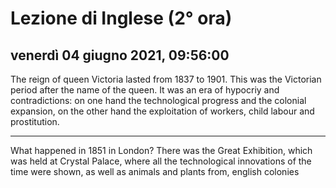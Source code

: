 
# Lezione di Inglese (2° ora)

## venerdì 04 giugno 2021, 09:56:00

The reign of queen Victoria lasted from 1837 to 1901.
This was the Victorian period after the name of the queen.
It was an era of hypocriy and  contradictions: on one hand the technological progress and the colonial expansion, on the other hand the exploitation of workers, child labour and prostitution.

---

What happened in 1851 in London? There was the Great Exhibition, which was held at Crystal Palace, where all the technological innovations of the time were shown, as well as animals and plants from, english colonies
<!--stackedit_data:
eyJoaXN0b3J5IjpbLTQ1NjE2Mzc0OCwtODY4NDkzOTJdfQ==
-->
